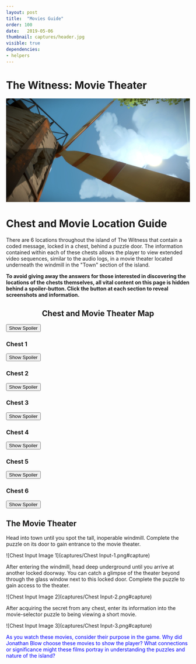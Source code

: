 ```yaml
---
layout: post
title:  "Movies Guide"
order: 100
date:   2019-05-06
thumbnail: captures/header.jpg
visible: true
dependencies:
- helpers
---
```


# **The Witness: Movie Theater**

![Header Image 1](captures/header.jpg#header)
# Chest and Movie Location Guide

There are 6 locations throughout the island of The Witness that contain a coded message, locked in a chest, behind a puzzle door. The information contained within each of these chests allows the player to view extended video sequences, similar to the audio logs, in a movie theater located underneath the windmill in the "Town" section of the island.

**To avoid giving away the answers for those interested in discovering the locations of the chests themselves, all vital content on this page is hidden behind a spoiler-button. Click the button at each section to reveal screenshots and information.**

## <center>Chest and Movie Theater Map</center>

<button onclick="collapseExcerpt0()">Show Spoiler</button>

<!-- <div markdown="1" id="excerpt0" style="display:none">
![Witness Map Lab 1](captures/ChestsMap.jpg#capture)
</div> -->

### Chest 1
<button onclick="collapseExcerpt1()">Show Spoiler</button>

<div markdown="1" id="excerpt1" style="display:none">
## Entry Area
As you head out the main entry of the starting location, stay on the path and take your first left to discover a doorway puzzle leading to the first chest.
![Chest 1 Image](captures/Chest 1-Starting Area.png#capture)
</div>

### Chest 2
<button onclick="collapseExcerpt2()">Show Spoiler</button>

<div markdown="1" id="excerpt2" style="display:none">
## Desert Ruins
Poke around the coast-line North of the Desert Ruins to discover a puzzle-locked doorway with a chest just beyond it.
![Chest 2 Image](captures/Chest 2-Desert Ruins.png#capture)
</div>

### Chest 3
<button onclick="collapseExcerpt3()">Show Spoiler</button>

<div markdown="1" id="excerpt3" style="display:none">
## The Monastery
Approachable from The Jungle or The Monastery, solve this puzzle door to gain access to another chest.
![Chest 3 Image](captures/Chest 3-The Monastery.png#capture)
</div>

### Chest 4
<button onclick="collapseExcerpt4()">Show Spoiler</button>

<div markdown="1" id="excerpt4" style="display:none">
## The Shipwreck
Carefully maneuver through the rusted remains of the Shipwreck until you reach the lowest portion of the wreckage. A puzzle-door, lit by an ominous red light, leads to the fourth chest.
![Chest 4 Image](captures/Chest 4-Shipwreck.png#capture)
</div>

### Chest 5
<button onclick="collapseExcerpt5()">Show Spoiler</button>

<div markdown="1" id="excerpt5" style="display:none">
## The Mountain
Curve up the side of The Mountain until you reach a white hallway cut into the side. Walk down this hallway to discover the fifth chest, hidden behind a puzzle-door.
![Chest 5 Image](captures/Chest 5-The Mountain.png#capture)
</div>

### Chest 6
<button onclick="collapseExcerpt6()">Show Spoiler</button>

<div markdown="1" id="excerpt6" style="display:none">
## The Endgame
This chest is only accessible once you complete the game. Keep going!
</div>


## The Movie Theater

Head into town until you spot the tall, inoperable windmill. Complete the puzzle on its door to gain entrance to the movie theater.

![Chest Input Image 1](captures/Chest Input-1.png#capture)

After entering the windmill, head deep underground until you arrive at another locked doorway. You can catch a glimpse of the theater beyond through the glass window next to this locked door. Complete the puzzle to gain access to the theater.

![Chest Input Image 2](captures/Chest Input-2.png#capture)

After acquiring the secret from any chest, enter its information into the movie-selector puzzle to being viewing a short movie.

![Chest Input Image 3](captures/Chest Input-3.png#capture)

<span style="color: blue">As you watch these movies, consider their purpose in the game. Why did Jonathan Blow choose these movies to show the player? What connections or significance might these films portray in understanding the puzzles and nature of the island?</span>
